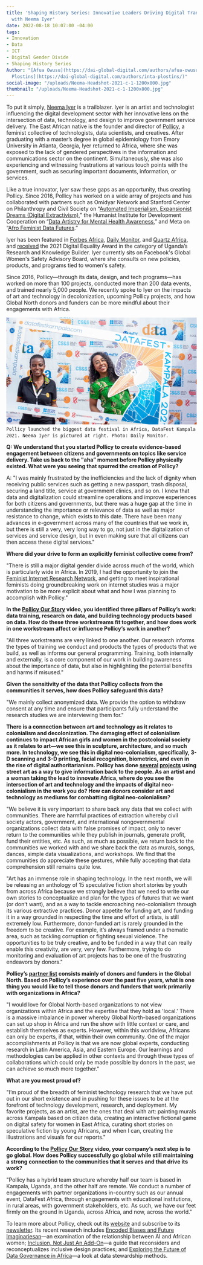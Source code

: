 ```yaml
---
title: 'Shaping History Series: Innovative Leaders Driving Digital Transformation—Interview
  with Neema Iyer'
date: 2022-08-18 10:07:00 -04:00
tags:
- Innovation
- Data
- ICT
- Digital Gender Divide
- Shaping History Series
Author: "[Afua Owusu](https://dai-global-digital.com/authors/afua-owusu/) and [Inta
  Plostins](https://dai-global-digital.com/authors/inta-plostins/)"
social-image: "/uploads/Neema-Headshot-2021-c-1-1200x800.jpg"
thumbnail: "/uploads/Neema-Headshot-2021-c-1-1200x800.jpg"
---
```


To put it simply, [Neema Iyer](https://www.linkedin.com/in/ineema/) is a trailblazer. Iyer is an artist and technologist influencing the digital development sector with her innovative lens on the intersection of data, technology, and design to improve government service delivery. The East African native is the founder and director of [Pollicy](https://pollicy.org/), a feminist collective of technologists, data scientists, and creatives. After graduating with a master’s degree in global epidemiology from Emory University in Atlanta, Georgia, Iyer returned to Africa, where she was exposed to the lack of gendered perspectives in the information and communications sector on the continent. Simultaneously, she was also experiencing and witnessing frustrations at various touch points with the government, such as securing important documents, information, or services. 

<!--more-->

Like a true innovator, Iyer saw these gaps as an opportunity, thus creating Pollicy. Since 2016, Pollicy has worked on a wide array of projects and has collaborated with partners such as Omidyar Network and Stanford Center on Philanthropy and Civil Society on “[Automated Imperialism, Expansionist Dreams (Digital Extractivism)](https://pollicy.org/projects/automated-imperialism-expansionist-dreams-digital-extractivism/),” the Humanist Institute for Development Cooperation on “[Data Artistry for Mental Health Awareness](https://pollicy.org/projects/data-artistry-for-mental-health-awareness/),” and Meta on “[Afro Feminist Data Futures](https://pollicy.org/projects/afro-feminist-data-futures/).” 

Iyer has been featured in [Forbes Africa](https://www.forbesafrica.com/entrepreneurs/2021/06/18/driving-feminist-data-for-change/), [Daily Monitor](https://www.monitor.co.ug/uganda/magazines/full-woman/neema-iyer-blazing-a-trail-in-technology-and-data-3492776), and [Quartz Africa](https://qz.com/africa/2062305/meet-the-female-entrepreneurs-leading-innovation-in-africa/#14), and [received](https://pctechmag.com/2021/07/code-announces-winners-for-the-inaugural-digital-equality-awards/) the 2021 Digital Equality Award in the category of Uganda’s Research and Knowledge Builder. Iyer currently sits on Facebook's Global Women's Safety Advisory Board, where she consults on new policies, products, and programs tied to women's safety.

Since 2016, Pollicy—through its data, design, and tech programs—has worked on more than 100 projects, conducted more than 200 data events, and trained nearly 5,000 people. We recently spoke to Iyer on the impacts of art and technology in decolonization, upcoming Pollicy projects, and how Global North donors and funders can be more mindful about their engagements with Africa. 

![Neema-Daily-Monitor.jpg](/uploads/Neema-Daily-Monitor.jpg)`Pollicy launched the biggest data festival in Africa, DataFest Kampala 2021. Neema Iyer is pictured at right. Photo: Daily Monitor.`

**Q: We understand that you started Pollicy to create evidence-based engagement between citizens and governments on topics like service delivery. Take us back to the "aha” moment before Pollicy physically existed. What were you seeing that spurred the creation of Pollicy?**

A: "I was mainly frustrated by the inefficiencies and the lack of dignity when receiving public services such as getting a new passport, trash disposal, securing a land title, service at government clinics, and so on. I knew that data and digitalization could streamline operations and improve experiences for both citizens and governments, but there was a huge gap at the time in understanding the importance or relevance of data as well as major resistance to change, which exists to this date. There have been many advances in e-government across many of the countries that we work in, but there is still a very, very long way to go, not just in the digitalization of services and service design, but in even making sure that all citizens can then access these digital services."

**Where did your drive to form an explicitly feminist collective come from?** 

"There is still a major digital gender divide across much of the world, which is particularly wide in Africa. In 2019, I had the opportunity to join the [Feminist Internet Research Network](https://www.apc.org/en/project/firn-feminist-internet-research-network), and getting to meet inspirational feminists doing groundbreaking work on internet studies was a major motivation to be more explicit about what and how I was planning to accomplish with Pollicy."

**In the [Pollicy Our Story](https://www.youtube.com/watch?v=MBaBEAcgbp0&t=5s) video, you identified three pillars of Pollicy’s work: data training, research on data, and building technology products based on data. How do these three workstreams fit together, and how does work in one workstream affect or influence Pollicy’s work in another?**

"All three workstreams are very linked to one another. Our research informs the types of training we conduct and products the types of products that we build, as well as informs our general programming. Training, both internally and externally, is a core component of our work in building awareness about the importance of data, but also in highlighting the potential benefits and harms if misused."

**Given the sensitivity of the data that Pollicy collects from the communities it serves, how does Pollicy safeguard this data?**

"We mainly collect anonymized data. We provide the option to withdraw consent at any time and ensure that participants fully understand the research studies we are interviewing them for."

**There is a connection between art and technology as it relates to colonialism and decolonization. The damaging effect of colonialism continues to impact African girls and women in the postcolonial society as it relates to art—we see this in sculpture, architecture, and so much more. In technology, we see this in digital neo-colonialism, specifically, 3-D scanning and 3-D printing, facial recognition, biometrics, and even in the rise of digital authoritarianism. Pollicy has done [several](https://pollicy.org/projects/art-and-covid-misinformation-project/) [projects](https://pollicy.org/projects/createyourkampala/) using street art as a way to give information back to the people. As an artist and a woman taking the lead to innovate Africa, where do you see the intersection of art and technology and the impacts of digital neo-colonialism in the work you do? How can donors consider art and technology as mediums for combatting digital neo-colonialism?**

"We believe it is very important to share back any data that we collect with communities. There are harmful practices of extraction whereby civil society actors, government, and international nongovernmental organizations collect data with false promises of impact, only to never return to the communities while they publish in journals, generate profit, fund their entities, etc. As such, as much as possible, we return back to the communities we worked with and we share back the data as murals, songs, dances, simple data visualizations, and workshops. We find that the communities do appreciate these gestures, while fully accepting that data comprehension still remains quite low. 

"Art has an immense role in shaping technology. In the next month, we will be releasing an anthology of 15 speculative fiction short stories by youth from across Africa because we strongly believe that we need to write our own stories to conceptualize and plan for the types of futures that we want (or don’t want), and as a way to tackle encroaching neo-colonialism through its various extractive practices. Donor appetite for funding art, and funding it in a way grounded in respecting the time and effort of artists, is still extremely low. Furthermore, donor-funded art is rarely grounded in the freedom to be creative. For example, it’s always framed under a thematic area, such as tackling corruption or fighting sexual violence. The opportunities to be truly creative, and to be funded in a way that can really enable this creativity, are very, very few. Furthermore, trying to do monitoring and evaluation of art projects has to be one of the frustrating endeavors by donors."

**Pollicy’s [partner list](https://pollicy.org/about#partners_list_4) consists mainly of donors and funders in the Global North. Based on Pollicy’s experience over the past five years, what is one thing you would like to tell those donors and funders that work primarily with organizations in Africa?**

"I would love for Global North-based organizations to not view organizations within Africa and the expertise that they hold as 'local.' There is a massive imbalance in power whereby Global North-based organizations can set up shop in Africa and run the show with little context or care, and establish themselves as experts. However, within this worldview, Africans can only be experts, if that, within their own community. One of the major accomplishments at Pollicy is that we are now global experts, conducting research in Latin America, Asia, and Eastern Europe. Our learnings and methodologies can be applied in other contexts and through these types of collaborations which could only be made possible by donors in the past, we can achieve so much more together."

**What are you most proud of?**

"I’m proud of the breadth of feminist technology research that we have put out in our short existence and in pushing for these issues to be at the forefront of technology development, research, and deployment. My favorite projects, as an artist, are the ones that deal with art: painting murals across Kampala based on citizen data, creating an interactive fictional game on digital safety for women in East Africa, curating short stories on speculative fiction by young Africans, and when I can, creating the illustrations and visuals for our reports."

**According to the [Pollicy Our Story](https://www.youtube.com/watch?v=MBaBEAcgbp0&t=5s) video, your company’s next step is to go global. How does Pollicy successfully go global while still maintaining a strong connection to the communities that it serves and that drive its work?**

"Pollicy has a hybrid team structure whereby half our team is based in Kampala, Uganda, and the other half are remote. We conduct a number of engagements with partner organizations in-country such as our annual event, DataFest Africa, through engagements with educational institutions, in rural areas, with government stakeholders, etc. As such, we have our feet firmly on the ground in Uganda, across Africa, and now, across the world."

To learn more about Pollicy, check out its [website](https://pollicy.org/) and subscribe to its [newsletter](https://pollicy.us17.list-manage.com/subscribe/post?u=5036b2982f29f7269b0ed7775&id=871f3eddb8). Its recent research includes [Encoded Biases and Future Imaginariesan](https://pollicy.org/resource/encoded-biases-future-imaginaries/)—an examination of the relationship between AI and African women; [Inclusion, Not Just An Add-On](https://pollicy.org/resource/inclusion-not-just-an-add-on/)—a guide that reconsiders and reconceptualizes inclusive design practices; and [Exploring the Future of Data Governance in Africa](https://pollicy.org/resource/exploring-the-future-of-data-governance-in-africa/)—a look at data stewardship methods.